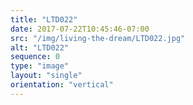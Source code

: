 ```yaml
---
title: "LTD022"
date: 2017-07-22T10:45:46-07:00
src: "/img/living-the-dream/LTD022.jpg"
alt: "LTD022"
sequence: 0
type: "image"
layout: "single"
orientation: "vertical"
---
```

